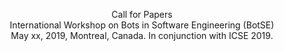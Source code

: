 
<p align="center">
Call for Papers <br>
International Workshop on Bots in Software Engineering (BotSE) <br>
May xx, 2019, Montreal, Canada. In conjunction with ICSE 2019. <br>
<!-- <a href="https://botse.github.io/2018/">https://botse.github.io/2018/</a> <br> -->
</p>
